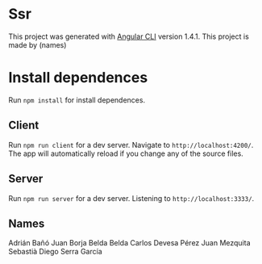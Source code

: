 # Ssr

This project was generated with [Angular CLI](https://github.com/angular/angular-cli) version 1.4.1.
This project is made by (names)

# Install dependences
Run `npm install` for install dependences.

## Client

Run `npm run client` for a dev server. Navigate to `http://localhost:4200/`. The app will automatically reload if you change any of the source files.

## Server

Run `npm run server` for a dev server. Listening to  `http://localhost:3333/`.

## Names

Adrián Bañó Juan
Borja Belda Belda
Carlos Devesa Pérez
Juan Mezquita Sebastià
Diego Serra García